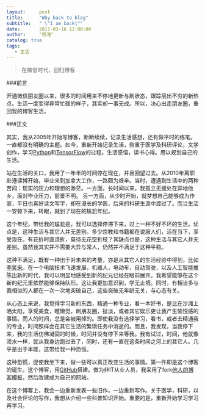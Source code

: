 ```yaml
---
layout:     post
title:      "Why back to blog"
subtitle:   " \"I am back\""
date:       2017-03-16 12:00:00
author:     "杨浅"
catalog: true
tags:
   - 生活
---
```


>在微信时代，回归博客


###前言

开通微信朋友圈以来，很多的时间用来不停地更新与刷状态，跟踪层出不穷的新热点。生活一度变得异常忙碌的样子，其实却一事无成。所以，决心出走朋友圈，重回我的博客生活。

###正文

其实，我从2005年开始写博客，断断续续，记录生活感想，还有做平时的练笔。一直都没有明确的主题。如今，重新开始记录生活，侧重于医学及科研评论，文学创作，学习[Python](https://www.codecademy.com/learn/python)和[TensorFlow](https://www.tensorflow.org/)的过程，生活感悟，读书心得。用以规划自己的生活。


站在生活的关口，我用了一年半的时间停在现在，并且回望过去。从2010年离职赴港读博开始，毕业来到加拿大工作，一路颇为艰辛。当时，遭遇到生活中的两种苦闷：现实的压力和理想的渺茫。一方面，长时间以来，我孤立无援处在异地他乡，面对毕业压力，前景不明。 另一方面，从少时开始，就梦想自己能够成为作家，平日也喜好读文写字，却在漫长的学医，后来的科研生涯中渡过了。而当生活一安顿下来，转眼，就到了现在的尴尬年纪。

这个年纪，带给我的尴尬是，我可以选择停滞下来，过上一种不好不坏的生活。优点是，这种生活与其它人并无差别。多少宗教和书籍都在说服人们，活在当下，享受现在。有花折时直须折，莫待无花空折枝？其缺点也是，这种生活与其它人并无差别。虽然我其实并不需要大异与常人，仍然并不满足于这种平稳。


这种不满足，既有一种出于对未来的考量，亦是从其它人的生活经验中得到，比如[李笑来](http://blog.sina.com.cn/u/1576218000)。在一个电脑技术飞速发展，机器人，电动车，自动驾驶，以及人工智能推陈出新的时代，我可以明显地感受到新的纪元已经在眼前展开。我希望能够在这个新的纪元里依然能够保持队形。这让我更加意识到，学无止境。同时，有相当多与我相似的人都在一次一次地突破自己，这些突破无年龄无关，与心态有关。

从心态上来说，我觉得学习新的东西，精通一种专业，看一本好书，是比在沙滩上晒太阳，享受美食，睡懒觉，刷朋友圈，扯淡，或者其它娱乐更让我产生愉悦感的事情。而人的时间，总是会被用掉的。即使我没有选择学习，看书，或者去精通我的专业，时间照样会在其它生活的繁琐任务中消逝的。而且，我发现，当我停下来，我的生活仿佛凝固的时候，时间并没有停下来等我。我有试过，时间，他就像流水一样，就从我身边跑过去了，同时，还有一直在这条时间之河上的其它人。几乎是出于本能，这带给我一种恐慌。


这种恐慌，促使我坐下来，做一些可以真正改变生活的事情。第一件即是这个博客的诞生。这个博客，用[GitHub](https://github.com)搭建。做为非IT从业人员，我采用了fork[他人的博客模板](https://github.com/Huxpro)，然后改建成为自己的网站。

在这个博客上，我会一边重新发表一些旧作，一边重新写作。关于医学，科研，以及社会评论的写作，我想从介绍一些科普知识开始。重要的是，重新开始学习学习再学习。







 
